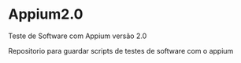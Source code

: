 # Appium2.0
Teste de Software com Appium versão 2.0

Repositorio para guardar scripts de testes de software com o appium

